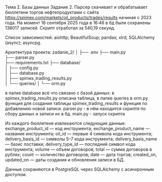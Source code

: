 Тема 2. Базы данных
Задание 2.
Парсер скачивает и обрабатывает бюллетени торгов нефтепродуктами с сайта https://spimex.com/markets/oil_products/trades/results
 начиная с 2023 года. На момент 16 сентября 2025 года в 16:46 в бд были сохранены 138017 записей. Скрипт отработал за 540,19 секунд.

Список зависимостей:
aiohttp;
BeautifulSoup;
pandas;
xlrd;
SQLAlchemy (async);
asyncpg. 

Архитектура проекта:
zadanie_2/
│
├── .env
├── main.py              
├── parser.py  
├── requirements.txt
├── database/             
│   ├── config.py        
│   ├── database.py          
│   ├── spimex_trading_results.py   
│   └── queries/
│       └── orm.py     

в папке database всё что связано с базой данных: в spimex_trading_results.py описана таблица, в папке queries в orm.py функция для создания таблицы spimex_trading_results и функция по добавлению новой записи.
parser.py - в нём находится скриптя по сбору данных и записи их в бд.
main.py - запуск скрипта
 
Из каждого бюллетеня извлекаются следующие данные:
exchange_product_id — код инструмента;
exchange_product_name — название инструмента;
oil_id — первые 4 символа кода инструмента;
delivery_basis_id — символы 5–7 кода инструмента;
delivery_basis_name — базис поставки;
delivery_type_id — последний символ кода инструмента;
volume — объем договоров;
total — сумма договоров в рублях;
count — количество договоров;
date — дата торгов;
created_on, updated_on — даты создания и обновления записи в БД.

Данные сохраняются в PostgreSQL через SQLAlchemy с асинхронным доступом.


